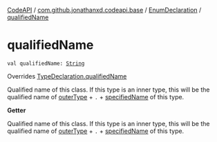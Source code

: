 [CodeAPI](../../index.md) / [com.github.jonathanxd.codeapi.base](../index.md) / [EnumDeclaration](index.md) / [qualifiedName](.)

# qualifiedName

`val qualifiedName: `[`String`](https://kotlinlang.org/api/latest/jvm/stdlib/kotlin/-string/index.html)

Overrides [TypeDeclaration.qualifiedName](../-type-declaration/qualified-name.md)

Qualified name of this class. If this type is an inner type, this will be the
qualified name of [outerType](outer-type.md) + `.` + [specifiedName](specified-name.md) of this type.

**Getter**

Qualified name of this class. If this type is an inner type, this will be the
qualified name of [outerType](outer-type.md) + `.` + [specifiedName](specified-name.md) of this type.

